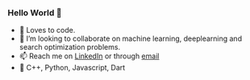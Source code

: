 ### Hello World 👋

- 🔭 Loves to code.
- 👯 I’m looking to collaborate on machine learning, deeplearning and search optimization problems.
- 📫 Reach me on [LinkedIn](https://www.linkedin.com/in/vivek1may/) or through [email](wickkiey@gmail.com)
- 🌱 C++, Python, Javascript, Dart
<!--
**wickkiey/wickkiey** is a ✨ _special_ ✨ repository because its `README.md` (this file) appears on your GitHub profile.

Here are some ideas to get you started:

- 🔭 I’m currently working on ...
- 🌱 I’m currently learning ...
- 👯 I’m looking to collaborate on ...
- 🤔 I’m looking for help with ...
- 💬 Ask me about ...
- 📫 How to reach me: ...
- 😄 Pronouns: ...
- ⚡ Fun fact: ...
-->
